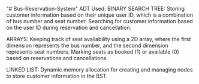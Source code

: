 "# Bus-Reservation-System"
ADT Used:
BINARY SEARCH TREE:
Storing customer information based on their unique user ID, which is a combination of bus number and seat number.
Searching for customer information based on the user ID during reservation and cancellation.

ARRAYS:
Keeping track of seat availability using a 2D array, where the first dimension represents the bus number, and the second dimension represents seat numbers.
Marking seats as booked (1) or available (0) based on reservations and cancellations.

LINKED LIST:
Dynamic memory allocation for creating and managing nodes to store customer information in the BST.
